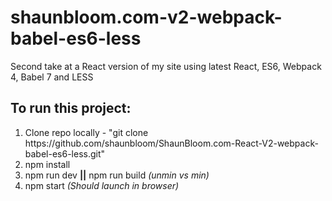 # shaunbloom.com-v2-webpack-babel-es6-less
Second take at a React version of my site using latest React, ES6, Webpack 4, Babel 7 and LESS

<h2>To run this project:</h2>
<ol>
  <li>Clone repo locally - "git clone https://github.com/shaunbloom/ShaunBloom.com-React-V2-webpack-babel-es6-less.git"</li>
  <li>npm install</li>
  <li>npm run dev <strong>||</strong> npm run build <i>(unmin vs min)</i></li>
  <li>npm start <i>(Should launch in browser)</i></li>
</ul>
